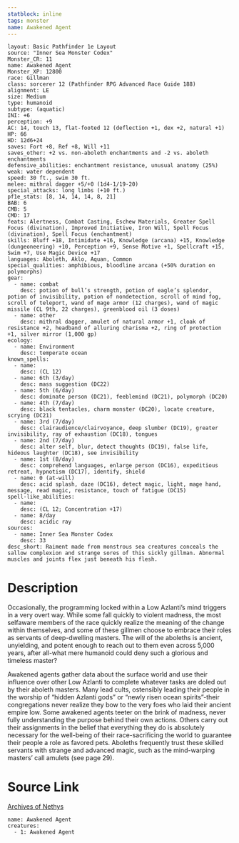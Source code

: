 ```yaml
---
statblock: inline
tags: monster
name: Awakened Agent
---
```

```statblock
layout: Basic Pathfinder 1e Layout
source: "Inner Sea Monster Codex"
Monster_CR: 11
name: Awakened Agent
Monster_XP: 12800
race: Gillman
class: sorcerer 12 (Pathfinder RPG Advanced Race Guide 188)
alignment: LE
size: Medium
type: humanoid
subtype: (aquatic)
INI: +6
perception: +9
AC: 14, touch 13, flat-footed 12 (deflection +1, dex +2, natural +1)
HP: 66
HD: 12d6+24
saves: Fort +8, Ref +8, Will +11
saves_other: +2 vs. non-aboleth enchantments and -2 vs. aboleth enchantments
defensive_abilities: enchantment resistance, unusual anatomy (25%)
weak: water dependent
speed: 30 ft., swim 30 ft.
melee: mithral dagger +5/+0 (1d4-1/19-20)
special_attacks: long limbs (+10 ft.)
pf1e_stats: [8, 14, 14, 14, 8, 21]
BAB: 6
CMB: 5
CMD: 17
feats: Alertness, Combat Casting, Eschew Materials, Greater Spell Focus (divination), Improved Initiative, Iron Will, Spell Focus (divination), Spell Focus (enchantment)
skills: Bluff +18, Intimidate +16, Knowledge (arcana) +15, Knowledge (dungeoneering) +10, Perception +9, Sense Motive +1, Spellcraft +15, Swim +7, Use Magic Device +17
languages: Aboleth, Aklo, Aquan, Common
special_qualities: amphibious, bloodline arcana (+50% duration on polymorphs)
gear:
  - name: combat
    desc: potion of bull’s strength, potion of eagle’s splendor, potion of invisibility, potion of nondetection, scroll of mind fog, scroll of teleport, wand of mage armor (12 charges), wand of magic missile (CL 9th, 22 charges), greenblood oil (3 doses)
  - name: other
    desc: mithral dagger, amulet of natural armor +1, cloak of resistance +2, headband of alluring charisma +2, ring of protection +1, silver mirror (1,000 gp)
ecology:
  - name: Environment
    desc: temperate ocean
known_spells:
  - name:
    desc: (CL 12)
  - name: 6th (3/day)
    desc: mass suggestion (DC22)
  - name: 5th (6/day)
    desc: dominate person (DC21), feeblemind (DC21), polymorph (DC20)
  - name: 4th (7/day)
    desc: black tentacles, charm monster (DC20), locate creature, scrying (DC21)
  - name: 3rd (7/day)
    desc: clairaudience/clairvoyance, deep slumber (DC19), greater invisibility, ray of exhaustion (DC18), tongues
  - name: 2nd (7/day)
    desc: alter self, blur, detect thoughts (DC19), false life, hideous laughter (DC18), see invisibility
  - name: 1st (8/day)
    desc: comprehend languages, enlarge person (DC16), expeditious retreat, hypnotism (DC17), identify, shield
  - name: 0 (at-will)
    desc: acid splash, daze (DC16), detect magic, light, mage hand, message, read magic, resistance, touch of fatigue (DC15)
spell-like_abilities:
  - name:
    desc: (CL 12; Concentration +17)
  - name: 8/day
    desc: acidic ray
sources:
  - name: Inner Sea Monster Codex
    desc: 33
desc_short: Raiment made from monstrous sea creatures conceals the sallow complexion and strange sores of this sickly gillman. Abnormal muscles and joints flex just beneath his flesh.
```
# Description
Occasionally, the programming locked within a Low Azlanti’s mind triggers in a very overt way. While some fall quickly to violent madness, the most selfaware members of the race quickly realize the meaning of the change within themselves, and some of these gillmen choose to embrace their roles as servants of deep-dwelling masters. The will of the aboleths is ancient, unyielding, and potent enough to reach out to them even across 5,000 years, after all-what mere humanoid could deny such a glorious and timeless master?

Awakened agents gather data about the surface world and use their influence over other Low Azlanti to complete whatever tasks are doled out by their aboleth masters. Many lead cults, ostensibly leading their people in the worship of “hidden Azlanti gods” or “newly risen ocean spirits”-their congregations never realize they bow to the very foes who laid their ancient empire low. Some awakened agents teeter on the brink of madness, never fully understanding the purpose behind their own actions. Others carry out their assignments in the belief that everything they do is absolutely necessary for the well-being of their race-sacrificing the world to guarantee their people a role as favored pets. Aboleths frequently trust these skilled servants with strange and advanced magic, such as the mind-warping masters’ call amulets (see page 29).
# Source Link
[Archives of Nethys](https://aonprd.com/MonsterDisplay.aspx?ItemName=Awakened%20Agent)
```encounter-table
name: Awakened Agent
creatures:
  - 1: Awakened Agent
```
